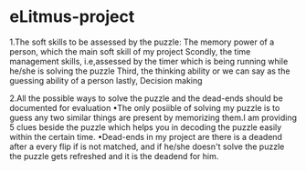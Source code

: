 # eLitmus-project
1.The soft skills to be assessed by the puzzle:
        The memory power of a person, which the main soft skill of my project
        Scondly, the time management skills, i.e,assessed by the timer which is being running while he/she is solving the puzzle 
        Third, the thinking ability or we can say as the guessing ability of a person
        lastly, Decision making
        
        
2.All the possible ways to solve the puzzle and the dead-ends should be documented for evaluation
        •The only posiible of solving my puzzle is to guess any two similar things are present by memorizing them.I am providing 5 clues beside the puzzle which helps            you in decoding the puzzle easily within the certain time.
        •Dead-ends in my project are there is a deadend after a every flip if is not matched, and if he/she doesn't solve the puzzle the puzzle gets refreshed and it is the deadend for him.
 
 
        
